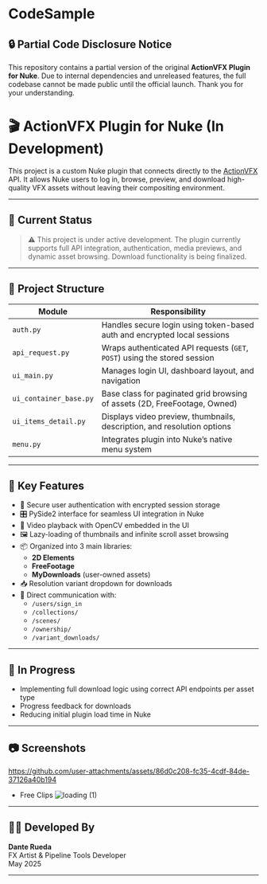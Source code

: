 # CodeSample

## 🔒 Partial Code Disclosure Notice

This repository contains a partial version of the original **ActionVFX Plugin for Nuke**. Due to internal dependencies and unreleased features, the full codebase cannot be made public until the official launch.
Thank you for your understanding.


# 🎬 ActionVFX Plugin for Nuke (In Development)

This project is a custom Nuke plugin that connects directly to the [ActionVFX](https://www.actionvfx.com/) API. It allows Nuke users to log in, browse, preview, and download high-quality VFX assets without leaving their compositing environment.

---

## 🔧 Current Status

> ⚠️ This project is under active development. The plugin currently supports full API integration, authentication, media previews, and dynamic asset browsing. Download functionality is being finalized.

---

## 📁 Project Structure

| Module | Responsibility |
|--------|----------------|
| `auth.py` | Handles secure login using token-based auth and encrypted local sessions |
| `api_request.py` | Wraps authenticated API requests (`GET`, `POST`) using the stored session |
| `ui_main.py` | Manages login UI, dashboard layout, and navigation |
| `ui_container_base.py` | Base class for paginated grid browsing of assets (2D, FreeFootage, Owned) |
| `ui_items_detail.py` | Displays video preview, thumbnails, description, and resolution options |
| `menu.py` | Integrates plugin into Nuke’s native menu system |

---

## 🧩 Key Features

- 🔐 Secure user authentication with encrypted session storage
- 🎛 PySide2 interface for seamless UI integration in Nuke
- 🎥 Video playback with OpenCV embedded in the UI
- 🖼 Lazy-loading of thumbnails and infinite scroll asset browsing
- 📦 Organized into 3 main libraries:
  - **2D Elements**
  - **FreeFootage**
  - **MyDownloads** (user-owned assets)
- 📥 Resolution variant dropdown for downloads
- 🔌 Direct communication with:
  - `/users/sign_in`
  - `/collections/`
  - `/scenes/`
  - `/ownership/`
  - `/variant_downloads/`

---

## 🚧 In Progress

- Implementing full download logic using correct API endpoints per asset type
- Progress feedback for downloads
- Reducing initial plugin load time in Nuke

---

## 📷 Screenshots




https://github.com/user-attachments/assets/86d0c208-fc35-4cdf-84de-37126a40b194



- Free Clips
![loading (1)](https://github.com/user-attachments/assets/0b2090ae-6c8f-48f1-acd3-735b3fa24c53)




---

## 🧑‍💻 Developed By

**Dante Rueda**  
FX Artist & Pipeline Tools Developer  
May 2025

---
